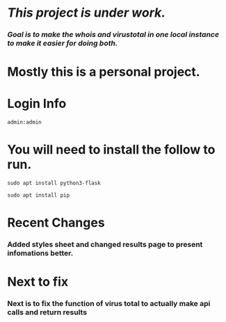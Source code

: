 # **_This project is under work._** 

### _Goal is to make the whois and virustotal in one local instance to make it easier for doing both._ 

# Mostly this is a personal project.

# Login Info
    admin:admin

# You will need to install the follow to run.

    sudo apt install python3-flask

    sudo apt install pip

# Recent Changes
### **Added styles sheet and changed results page to present infomations better.**
# Next to fix
### Next is to fix the function of virus total to actually make api calls and return results